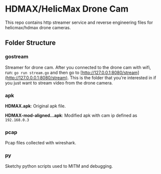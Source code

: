 # HDMAX/HelicMax Drone Cam
This repo contains http streamer service and reverse engineering files for helicmax/hdmax drone cameras.

## Folder Structure
### gostream
Streamer for drone cam. After you connected to the drone cam with wifi, run:
`go run stream.go` and then go to [http://127.0.0.1:8080/stream](http://127.0.0.0.1:8080/stream). This is the folder that you're interested in if you just want to stream video from the drone camera.

### apk

**HDMAX.apk**: Original apk file.

**HDMAX-mod-aligned...apk**: Modified apk with cam ip defined as `192.168.0.3`

### pcap
Pcap files collected with wireshark.

### py
Sketchy python scripts used to MITM and debugging.